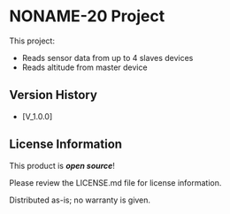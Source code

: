 NONAME-20 Project
========================================

This project:

* Reads sensor data from up to 4 slaves devices
* Reads altitude from master device

Version History
---------------

* [V_1.0.0]

License Information
-------------------

This product is _**open source**_! 

Please review the LICENSE.md file for license information. 

Distributed as-is; no warranty is given.
